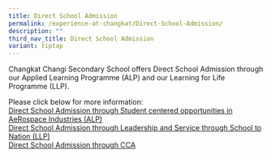 ```yaml
---
title: Direct School Admission
permalink: /experience-at-changkat/Direct-School-Admission/
description: ""
third_nav_title: Direct School Admission
variant: tiptap
---
```

<p>Changkat Changi Secondary School offers Direct School Admission through
our Applied Learning Programme (ALP) and our Learning for Life Programme
(LLP).</p>
<p>Please&nbsp;click below for more information:
<br><a href="/experience-at-changkat/Direct-School-Admission/ALP" rel="noopener noreferrer nofollow" target="_blank">Direct School Admission through Student centered opportunities in AeRospace Industries (ALP)</a>
<br><a href="/experience-at-changkat/Direct-School-Admission/LLP" rel="noopener noreferrer nofollow" target="_blank">Direct School Admission through&nbsp;Leadership and Service through School to Nation (LLP)</a>
<br><a href="/experience-at-changkat/direct-school-admission/cca" rel="noopener noreferrer nofollow" target="_blank">Direct School Admission through CCA</a>
</p>